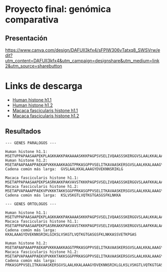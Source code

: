 # Proyecto final: genómica comparativa

## Presentación

https://www.canva.com/design/DAFUIl3kfx4/sFPlW306vTatxq8_SWSVrw/edit?utm_content=DAFUIl3kfx4&utm_campaign=designshare&utm_medium=link2&utm_source=sharebutton

# Links de descarga

- [Human histone h1.1](https://www.uniprot.org/uniprotkb/Q02539/entry)
- [Human histone h1.2](https://www.uniprot.org/uniprotkb/P16403/entry)
- [Macaca fascicularis histone h1.1](https://www.uniprot.org/uniprotkb/A0A8J8XXR4/entry)
- [Macaca fascicularis histone h1.2](https://www.uniprot.org/uniprotkb/G7P2L7/entry)

## Resultados

```
--- GENES PARALOGOS ---

Human histone h1.1:  MSETVPPAPAASAAPEKPLAGKKAKKPAKAAAASKKKPAGPSVSELIVQAASSSKERGGVSLAALKKALAAAGYDVEKNNSRIKLGIKSLVSKGTLVQTKGTGASGSFKLNKKASSVETKPGASKVATKTKATGASKKLKKATGASKKSVKTPKKAKKPAATRKSSKNPKKPKTVKPKKVAKSPAKAKAVKPKAAKARVTKPKTAKPKKAAPKKK
Human histone h1.2:  MSETAPAAPAAAPPAEKAPVKKKAAKKAGGTPRKASGPPVSELITKAVAASKERSGVSLAALKKALAAAGYDVEKNNSRIKLGLKSLVSKGTLVQTKGTGASGSFKLNKKAASGEAKPKVKKAGGTKPKKPVGAAKKPKKAAGGATPKKSAKKTPKKAKKPAAATVTKKVAKSPKKAKVAKPKKAAKSAAKAVKPKAAKPKVVKPKKAAPKKK
Cadena común más larga:  GVSLAALKKALAAAGYDVEKNNSRIKLG

Macaca fascicularis histone h1.1:  MSETAPPAPAASAAPEKPSASRKAKKPAKVAVSTKKKPAGPSVSELIVQAASSSKERGGVSLAAFKKALAAAGYDVEKNNSRIKLGIKSLVSKGTLVQTKGTGASGSFKLNKKASSVETKPGASRVAAKTKATGASKKPKKATGVSKKNVKTPKNAKKSAATRKSSKSPKKPKAVKPKKVAKSPAKTKAIKPKAAKAKVTKPKTAKPKKAAPKKK
Macaca fascicularis histone h1.2:  MSETAPVAPAAAPPAEKVPVKKKTAKKSGGPPRKASGPPVSELITKAVAASKERSGVSLAALKKALAAAGYDVEKNNSRIKLGLKSLVSKGTLVQTKGTGASGSFKLNKKAASGETKPKVKKVGAAKPKKPVGAAKKPRKATGGATPKKSAKKTPKKAKKPAAATVTKKVAKSPKKAKVAKPKKAAKSAAKSVKPKAAKPKVVKPKKAAPKKK
Cadena común más larga:  KSLVSKGTLVQTKGTGASGSFKLNKKA

--- GENES ORTOLOGOS ---

Human histone h1.1:  MSETVPPAPAASAAPEKPLAGKKAKKPAKAAAASKKKPAGPSVSELIVQAASSSKERGGVSLAALKKALAAAGYDVEKNNSRIKLGIKSLVSKGTLVQTKGTGASGSFKLNKKASSVETKPGASKVATKTKATGASKKLKKATGASKKSVKTPKKAKKPAATRKSSKNPKKPKTVKPKKVAKSPAKAKAVKPKAAKARVTKPKTAKPKKAAPKKK
Macaca fascicularis histone h1.1:  MSETAPPAPAASAAPEKPSASRKAKKPAKVAVSTKKKPAGPSVSELIVQAASSSKERGGVSLAAFKKALAAAGYDVEKNNSRIKLGIKSLVSKGTLVQTKGTGASGSFKLNKKASSVETKPGASRVAAKTKATGASKKPKKATGVSKKNVKTPKNAKKSAATRKSSKSPKKPKAVKPKKVAKSPAKTKAIKPKAAKAKVTKPKTAKPKKAAPKKK
Cadena común más larga:  KKALAAAGYDVEKNNSRIKLGIKSLVSKGTLVQTKGTGASGSFKLNKKASSVETKPGAS

Human histone h1.2:  MSETAPAAPAAAPPAEKAPVKKKAAKKAGGTPRKASGPPVSELITKAVAASKERSGVSLAALKKALAAAGYDVEKNNSRIKLGLKSLVSKGTLVQTKGTGASGSFKLNKKAASGEAKPKVKKAGGTKPKKPVGAAKKPKKAAGGATPKKSAKKTPKKAKKPAAATVTKKVAKSPKKAKVAKPKKAAKSAAKAVKPKAAKPKVVKPKKAAPKKK
Macaca fascicularis histone h1.2:  MSETAPVAPAAAPPAEKVPVKKKTAKKSGGPPRKASGPPVSELITKAVAASKERSGVSLAALKKALAAAGYDVEKNNSRIKLGLKSLVSKGTLVQTKGTGASGSFKLNKKAASGETKPKVKKVGAAKPKKPVGAAKKPRKATGGATPKKSAKKTPKKAKKPAAATVTKKVAKSPKKAKVAKPKKAAKSAAKSVKPKAAKPKVVKPKKAAPKKK
Cadena común más larga:  PRKASGPPVSELITKAVAASKERSGVSLAALKKALAAAGYDVEKNNSRIKLGLKSLVSKGTLVQTKGTGASGSFKLNKKAASGE
```